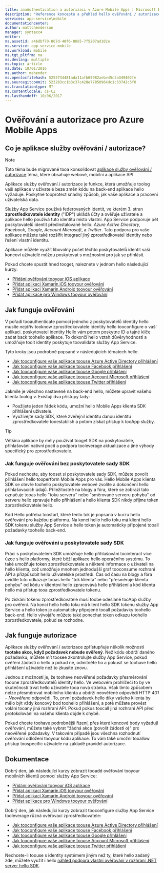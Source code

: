 ```yaml
---
title: aaaAuthentication a autorizaci v Azure Mobile Apps | Microsoft Docs
description: "Reference konceptu a přehled hello ověřování / autorizace funkcí pro Azure Mobile Apps"
services: app-service\mobile
documentationcenter: 
author: mattchenderson
manager: syntaxc4
editor: 
ms.assetid: a46dbf70-867d-48f6-8885-7f5207ad102e
ms.service: app-service-mobile
ms.workload: mobile
ms.tgt_pltfrm: na
ms.devlang: multiple
ms.topic: article
ms.date: 10/01/2016
ms.author: mahender
ms.openlocfilehash: 5255734481ada11afb65982aebe45c2a349402fe
ms.sourcegitcommit: 523283cc1b3c37c428e77850964dc1c33742c5f0
ms.translationtype: MT
ms.contentlocale: cs-CZ
ms.lasthandoff: 10/06/2017
---
```

# <a name="authentication-and-authorization-in-azure-mobile-apps"></a>Ověřování a autorizace pro Azure Mobile Apps
## <a name="what-is-app-service-authentication--authorization"></a>Co je aplikace služby ověřování / autorizace?
> [!NOTE]
> Toto téma bude migrované tooa konsolidovat [aplikace služby ověřování / autorizace](../app-service/app-service-authentication-overview.md) téma, které obsahuje webové, mobilní a aplikace API.
> 
> 

Aplikace služby ověřování / autorizace je funkce, která umožňuje toolog vaší aplikace v uživatelé beze změn kódu na back-end aplikace hello vyžaduje. Poskytne tooprotect snadný způsob, jak vaše aplikace a pracovní uživatelská data.

Služby App Service používá federovaných identit, ve kterém 3. stran **zprostředkovatele identity** ("IDP") ukládá účty a ověřuje uživatele a aplikace hello používá tuto identitu místo vlastní. App Service podporuje pět poskytovatelů identit předinstalované hello: *Azure Active Directory*, *Facebook*, *Google*, *Account Microsoft*, a *Twitter*. Tato podpora pro vaše aplikace můžete také rozšířit integrací jiný zprostředkovatel identity nebo řešení vlastní identitu.

Aplikace můžete využít libovolný počet těchto poskytovatelů identit vaši koncoví uživatelé můžou poskytovat s možnostmi pro jak se přihlásit.

Pokud chcete spustit hned tooget, naleznete v jednom hello následující kurzy:

* [Přidání ověřování tooyour iOS aplikace]
* [Přidat aplikaci Xamarin.iOS tooyour ověřování]
* [Přidat aplikaci Xamarin.Android tooyour ověřování]
* [Přidat aplikace pro Windows tooyour ověřování]

## <a name="how-authentication-works"></a>Jak funguje ověřování
V pořadí tooauthenticate pomocí jednoho z poskytovatelů identity hello musíte nejdřív tooknow zprostředkovatele identity hello tooconfigure o vaší aplikaci. poskytovatel identity Hello vám potom poskytne ID a tajné klíče zadat back toohello aplikace. To dokončí hello vztah důvěryhodnosti a umožňuje tooit identity poskytuje toovalidate služby App Service.

Tyto kroky jsou podrobně popsané v následujících tématech hello:

* [Jak tooconfigure vaše aplikace toouse Azure Active Directory přihlášení]
* [Jak tooconfigure vaše aplikace toouse Facebook přihlášení]
* [Jak tooconfigure vaše aplikace toouse Google přihlášení]
* [Jak tooconfigure vaše aplikace toouse Account Microsoft přihlášení]
* [Jak tooconfigure vaše aplikace toouse Twitter přihlášení]

Jakmile je všechno nastavené na back-end hello, můžete upravit vašeho klienta toolog v. Existují dva přístupy tady:

* Použijete jeden řádek kódu, umožní hello Mobile Apps klienta SDK přihlášení uživatele.
* Využívejte sady SDK, které zveřejnil identitu danou identitu zprostředkovatele tooestablish a potom získat přístup k tooApp služby.

> [!TIP]
> Většina aplikace by měly používat tooget SDK na poskytovatele, přihlašování nativní pocit a podpora tooleverage aktualizace a jiné výhody specifický pro zprostředkovatele.
> 
> 

### <a name="how-authentication-without-a-provider-sdk-works"></a>Jak funguje ověřování bez poskytovatele sady SDK
Pokud nechcete, aby tooset si poskytovatele sady SDK, můžete povolit přihlášení hello tooperform Mobile Apps pro vás. Hello Mobile Apps klienta SDK se otevře toohello poskytovatele webové zvolíte a dokončení hello přihlašovacích údajů. Příležitostně na blogy a fóra, které se zobrazí tato označuje tooas hello "toku serveru" nebo "směrované serveru pohybu" od serveru hello spravuje hello přihlášení a hello klienta SDK nikdy přijme token zprostředkovatele hello.

Kód Hello potřeba toostart, které tento tok je popsaná v kurzu hello ověřování pro každou platformu. Na konci hello hello toku má klient hello SDK tokenu služby App Service a hello token je automaticky připojené tooall požadavky toohello back-end.

### <a name="how-authentication-with-a-provider-sdk-works"></a>Jak funguje ověřování u poskytovatele sady SDK
Práci s poskytovatelem SDK umožňuje hello přihlašování toointeract více úzce s hello platformy, které běží aplikace hello operačního systému. To také umožňuje token zprostředkovatele a některé informace o uživateli na hello klienta, což umožňuje mnohem jednodušší graf tooconsume rozhraní API a přizpůsobit hello uživatelské prostředí. Čas od času na blogy a fóra uvidíte toto odkazuje tooas hello "tok klienta" nebo "přesměruje klienta pohybu" od kódu v klientovi hello zpracovává hello přihlášení a kód klienta hello má přístup tooa zprostředkovatele tokenu.

Po získání tokenu zprostředkovatele musí toobe odeslané tooApp služby pro ověření. Na konci hello hello toku má klient hello SDK tokenu služby App Service a hello token je automaticky připojené tooall požadavky toohello back-end. Hello vývojáře můžete také ponechat token odkazu toohello zprostředkovatele, pokud se rozhodne.

## <a name="how-authorization-works"></a>Jak funguje autorizace
Aplikace služby ověřování / autorizace zpřístupňuje několik možností **tootake akce, když požadavek nebude ověřený**. Než kódu obdrží daného požadavku, můžete mít toosee zkontrolujte služby App Service, pokud ověření žádosti o hello a pokud ne, odmítněte ho a pokusit se toohave hello přihlášení uživatele než to zkusíte znovu.

Jednou z možností je, že toohave neověřené požadavky přesměrování tooone zprostředkovatelů identity hello. Ve webovém prohlížeči to by ve skutečnosti trvat hello uživatele tooa nová stránka. Však tímto způsobem nelze přesměrovat mobilního klienta a obdrží neověřené odpovědi HTTP *401 – Neověřeno* odpovědi. To, první požadavek hello díky vašeho klienta by mělo být vždy koncový bod toohello přihlášení, a poté můžete provést volání tooany jiná rozhraní API. Pokud pokus toocall jiná rozhraní API před protokolování na vašeho klienta dojde k chybě.

Pokud chcete toohave podrobnější řízení, přes které koncové body vyžadují ověřování, můžete také vybrat "žádná akce (povolit žádosti o)" pro neověřené požadavky. V takovém případě jsou všechna rozhodnutí ověřování odložení tooyour kódu aplikace. To vám také umožní tooallow přístup toospecific uživatele na základě pravidel autorizace.

## <a name="documentation"></a>Dokumentace
Dobrý den, jak následující kurzy zobrazit tooadd ověřování tooyour mobilních klientů pomocí služby App Service:

* [Přidání ověřování tooyour iOS aplikace]
* [Přidat aplikaci Xamarin.iOS tooyour ověřování]
* [Přidat aplikaci Xamarin.Android tooyour ověřování]
* [Přidat aplikace pro Windows tooyour ověřování]

Dobrý den, jak následující kurzy zobrazit tooconfigure služby App Service tooleverage různá ověřovací zprostředkovatele:

* [Jak tooconfigure vaše aplikace toouse Azure Active Directory přihlášení]
* [Jak tooconfigure vaše aplikace toouse Facebook přihlášení]
* [Jak tooconfigure vaše aplikace toouse Google přihlášení]
* [Jak tooconfigure vaše aplikace toouse Account Microsoft přihlášení]
* [Jak tooconfigure vaše aplikace toouse Twitter přihlášení]

Nechcete-li toouse s identity systémem jiným než ty, které hello zadaný zde, můžete využít i hello [náhled podpora vlastní ověřování v rozhraní .NET server hello SDK](app-service-mobile-dotnet-backend-how-to-use-server-sdk.md#custom-auth).

[Přidání ověřování tooyour iOS aplikace]: app-service-mobile-ios-get-started-users.md
[Přidat aplikaci Xamarin.iOS tooyour ověřování]: app-service-mobile-xamarin-ios-get-started-users.md
[Přidat aplikaci Xamarin.Android tooyour ověřování]: app-service-mobile-xamarin-android-get-started-users.md
[Přidat aplikace pro Windows tooyour ověřování]: app-service-mobile-windows-store-dotnet-get-started-users.md

[Jak tooconfigure vaše aplikace toouse Azure Active Directory přihlášení]: app-service-mobile-how-to-configure-active-directory-authentication.md
[Jak tooconfigure vaše aplikace toouse Facebook přihlášení]: app-service-mobile-how-to-configure-facebook-authentication.md
[Jak tooconfigure vaše aplikace toouse Google přihlášení]: app-service-mobile-how-to-configure-google-authentication.md
[Jak tooconfigure vaše aplikace toouse Account Microsoft přihlášení]: app-service-mobile-how-to-configure-microsoft-authentication.md
[Jak tooconfigure vaše aplikace toouse Twitter přihlášení]: app-service-mobile-how-to-configure-twitter-authentication.md
